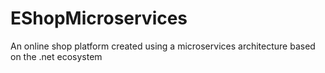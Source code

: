 # EShopMicroservices
An online shop platform created using a microservices architecture based on the .net ecosystem
